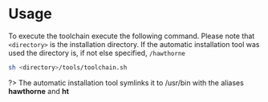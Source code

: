 # Usage

To execute the toolchain execute the following command. Please note that `<directory>` is the installation directory. If the automatic installation tool was used the directory is, if not else specified, `/hawthorne`

```bash
sh <directory>/tools/toolchain.sh
```

?> The automatic installation tool symlinks it to /usr/bin with the aliases **hawthorne** and **ht**
